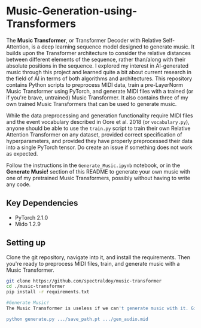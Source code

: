 # Music-Generation-using-Transformers

The **Music Transformer**, or Transformer Decoder with Relative Self-Attention, is a deep learning sequence model designed to generate music. It builds upon the Transformer architecture to consider the relative distances between different elements of the sequence, rather than/along with their absolute positions in the sequence. I explored my interest in AI-generated music through this project and learned quite a bit about current research in the field of AI in terms of both algorithms and architectures. This repository contains Python scripts to preprocess MIDI data, train a pre-LayerNorm Music Transformer using PyTorch, and generate MIDI files with a trained (or if you're brave, untrained) Music Transformer. It also contains three of my own trained Music Transformers that can be used to generate music.

While the data preprocessing and generation functionality require MIDI files and the event vocabulary described in Oore et al. 2018 (or `vocabulary.py`), anyone should be able to use the `train.py` script to train their own Relative Attention Transformer on any dataset, provided correct specification of hyperparameters, and provided they have properly preprocessed their data into a single PyTorch tensor. Do create an issue if something does not work as expected.

Follow the instructions in the `Generate_Music.ipynb` notebook, or in the **Generate Music!** section of this README to generate your own music with one of my pretrained Music Transformers, possibly without having to write any code.

## Key Dependencies
- PyTorch 2.1.0
- Mido 1.2.9

## Setting up
Clone the git repository, navigate into it, and install the requirements. Then you're ready to preprocess MIDI files, train, and generate music with a Music Transformer.

```bash
git clone https://github.com/spectraldoy/music-transformer
cd ./music-transformer
pip install -r requirements.txt

#Generate Music!
The Music Transformer is useless if we can't generate music with it. Given a pretrained Music Transformer’s state_dict and hparams saved at .../save_path.pt, and specifying the path to save a generated MIDI file, .../gen_audio.mid, run the following:

python generate.py .../save_path.pt .../gen_audio.mid



